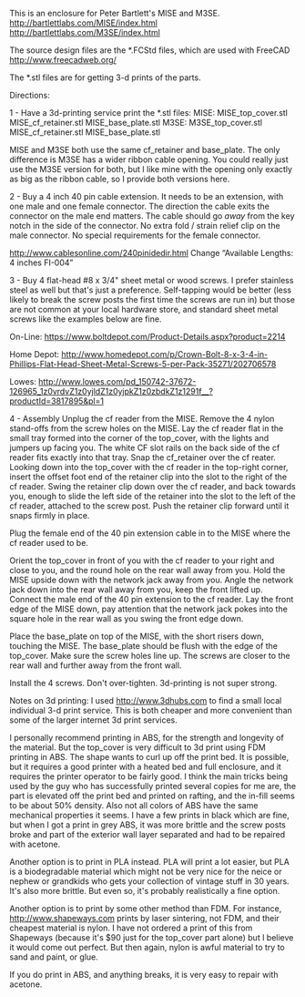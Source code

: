 This is an enclosure for Peter Bartlett's MISE and M3SE.
http://bartlettlabs.com/MISE/index.html
http://bartlettlabs.com/M3SE/index.html

The source design files are the *.FCStd files, which are used with FreeCAD
http://www.freecadweb.org/

The *.stl files are for getting 3-d prints of the parts.


Directions:

1 - Have a 3d-printing service print the *.stl files:
MISE: MISE_top_cover.stl MISE_cf_retainer.stl MISE_base_plate.stl
M3SE: M3SE_top_cover.stl MISE_cf_retainer.stl MISE_base_plate.stl

MISE and M3SE both use the same cf_retainer and base_plate. The only difference is M3SE has a wider ribbon cable opening. You could really just use the M3SE version for both, but I like mine with the opening only exactly as big as the ribbon cable, so I provide both versions here.

2 - Buy a 4 inch 40 pin cable extension.
It needs to be an extension, with one male and one female connector.
The direction the cable exits the connector on the male end matters. The cable should go *away* from the key notch in the side of the connector.
No extra fold / strain relief clip on the male connector.
No special requirements for the female connector.

http://www.cablesonline.com/240pinidedir.html
Change “Available Lengths: 4 inches FI-004”

3 - Buy 4 flat-head #8 x 3/4" sheet metal or wood screws.
I prefer stainless steel as well but that's just a preference.
Self-tapping would be better (less likely to break the screw posts the first time the screws are run in) but those are not common at your local hardware store, and standard sheet metal screws like the examples below are fine.

On-Line:
https://www.boltdepot.com/Product-Details.aspx?product=2214

Home Depot:
http://www.homedepot.com/p/Crown-Bolt-8-x-3-4-in-Phillips-Flat-Head-Sheet-Metal-Screws-5-per-Pack-35271/202706578

Lowes:
http://www.lowes.com/pd_150742-37672-126965_1z0vrdvZ1z0yjldZ1z0yjpkZ1z0zbdkZ1z1291f__?productId=3817895&pl=1


4 - Assembly
Unplug the cf reader from the MISE.
Remove the 4 nylon stand-offs from the screw holes on the MISE.
Lay the cf reader flat in the small tray formed into the corner of the top_cover, with the lights and jumpers up facing you. The white CF slot rails on the back side of the cf reader fits exactly into that tray.
Snap the cf_retainer over the cf reater. Looking down into the top_cover with the cf reader in the top-right corner, insert the offset foot end of the retainer clip into the slot to the right of the cf reader. Swing the retainer clip down over the cf reader, and back towards you, enough to slide the left side of the retainer into the slot to the left of the cf reader, attached to the screw post. Push the retainer clip forward until it snaps firmly in place.

Plug the female end of the 40 pin extension cable in to the MISE where the cf reader used to be.

Orient the top_cover in front of you with the cf reader to your right and close to you, and the round hole on the rear wall away from you.
Hold the MISE upside down with the network jack away from you. Angle the network jack down into the rear wall away from you, keep the front lifted up.
Connect the male end of the 40 pin extension to the cf reader.
Lay the front edge of the MISE down, pay attention that the network jack pokes into the square hole in the rear wall as you swing the front edge down.

Place the base_plate on top of the MISE, with the short risers down, touching the MISE. The base_plate should be flush with the edge of the top_cover. Make sure the screw holes line up. The screws are closer to the rear wall and further away from the front wall.

Install the 4 screws. Don't over-tighten. 3d-printing is not super strong.

Notes on 3d printing:
I used http://www.3dhubs.com to find a small local individual 3-d print service. This is both cheaper and more convenient than some of the larger internet 3d print services.

I personally recommend printing in ABS, for the strength and longevity of the material. But the top_cover is very difficult to 3d print using FDM printing in ABS. The shape wants to curl up off the print bed. It is possible, but it requires a good printer with a heated bed and full enclosure, and it requires the printer operator to be fairly good.
I think the main tricks being used by the guy who has successfully printed several copies for me are,
the part is elevated off the print bed and printed on rafting,
and the in-fill seems to be about 50% density.
Also not all colors of ABS have the same mechanical properties it seems. I have a few prints in black which are fine, but when I got a print in grey ABS, it was more brittle and the screw posts broke and part of the exterior wall layer separated and had to be repaired with acetone.

Another option is to print in PLA instead. PLA will print a lot easier, but PLA is a biodegradable material which might not be very nice for the neice or nephew or grandkids who gets your collection of vintage stuff in 30 years. It's also more brittle. But even so, it's probably realistically a fine option.

Another option is to print by some other method than FDM. For instance, http://www.shapeways.com prints by laser sintering, not FDM, and their cheapest material is nylon. I have not ordered a print of this from Shapeways (because it's $90 just for the top_cover part alone) but I believe it would come out perfect. But then again, nylon is awful material to try to sand and paint, or glue.

If you do print in ABS, and anything breaks, it is very easy to repair with acetone.

